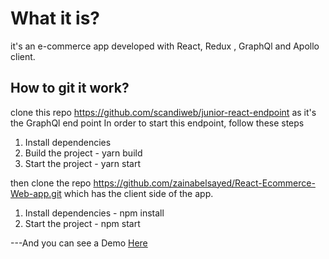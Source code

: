 # What it is?

it's an e-commerce app developed with React, Redux , GraphQl and Apollo client.

## How to git it work?

clone this repo https://github.com/scandiweb/junior-react-endpoint as it's the GraphQl end point 
In order to start this endpoint, follow these steps

1. Install dependencies
2. Build the project - yarn build
3. Start the project - yarn start

then clone the repo https://github.com/zainabelsayed/React-Ecommerce-Web-app.git which has the client side of the app.

1. Install dependencies - npm install
2. Start the project - npm start

---And you can see a Demo <a href="https://www.loom.com/share/7be49bf8c1a14d919725b478d754e912">Here</a>
